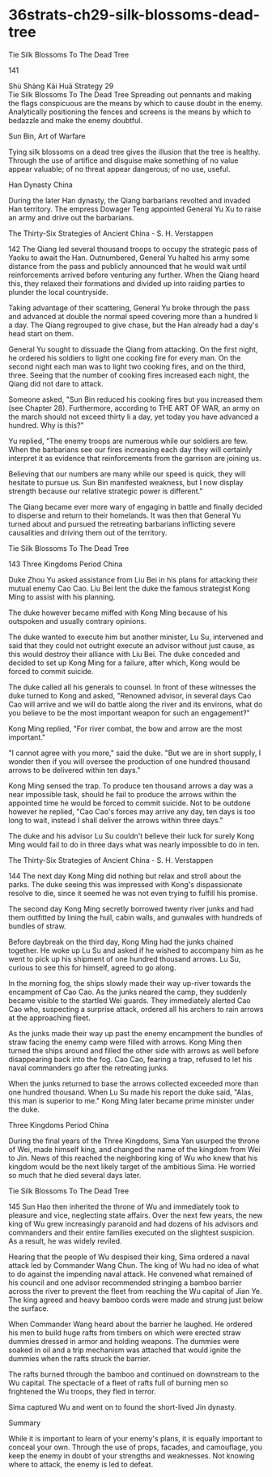 # 36strats-ch29-silk-blossoms-dead-tree

Tie Silk Blossoms To The Dead Tree 
 
141 
 
Shù Shàng Kāi Huā 
Strategy 29                                                   
Tie Silk Blossoms To The Dead Tree 
Spreading out pennants and making the flags conspicuous 
are the means by which to cause doubt in the enemy. 
Analytically positioning the fences and screens is the means 
by which to bedazzle and make the enemy doubtful. 
 
Sun Bin, Art of Warfare 
 
Tying silk blossoms on a dead tree gives the illusion that the tree is 
healthy. Through the use of artifice and disguise make something of no 
value appear valuable; of no threat appear dangerous; of no use, useful. 
 
Han Dynasty China 
 
During the later Han dynasty, the Qiang barbarians revolted and 
invaded Han territory. The empress Dowager Teng appointed General 
Yu Xu to raise an army and drive out the barbarians. 
 
The Thirty-Six Strategies of Ancient China - S. H. Verstappen 
 
142 
The Qiang led several thousand troops to occupy the strategic pass of 
Yaoku to await the Han. Outnumbered, General Yu halted his army 
some distance from the pass and publicly announced that he would wait 
until reinforcements arrived before venturing any further. When the 
Qiang heard this, they relaxed their formations and divided up into 
raiding parties to plunder the local countryside. 
 
Taking advantage of their scattering, General Yu broke through the 
pass and advanced at double the normal speed covering more than a 
hundred li a day. The Qiang regrouped to give chase, but the Han 
already had a day's head start on them. 
 
General Yu sought to dissuade the Qiang from attacking. On the first 
night, he ordered his soldiers to light one cooking fire for every man. 
On the second night each man was to light two cooking fires, and on 
the third, three. Seeing that the number of cooking fires increased each 
night, the Qiang did not dare to attack. 
 
Someone asked, "Sun Bin reduced his cooking fires but you increased 
them (see Chapter 28). Furthermore, according to THE ART OF WAR, 
an army on the march should not exceed thirty li a day, yet today you 
have advanced a hundred. Why is this?" 
 
Yu replied, "The enemy troops are numerous while our soldiers are few. 
When the barbarians see our fires increasing each day they will 
certainly interpret it as evidence that reinforcements from the garrison 
are joining us.  
 
Believing that our numbers are many while our speed is quick, they will 
hesitate to pursue us. Sun Bin manifested weakness, but I now display 
strength because our relative strategic power is different." 
 
The Qiang became ever more wary of engaging in battle and finally 
decided to disperse and return to their homelands. It was then that 
General Yu turned about and pursued the retreating barbarians 
inflicting severe causalities and driving them out of the territory. 
 
 
 
 
Tie Silk Blossoms To The Dead Tree 
 
143 
Three Kingdoms Period China 
 
Duke Zhou Yu asked assistance from Liu Bei in his plans for attacking 
their mutual enemy Cao Cao. Liu Bei lent the duke the famous 
strategist Kong Ming to assist with his planning.  
 
The duke however became miffed with Kong Ming because of his 
outspoken and usually contrary opinions. 
 
The duke wanted to execute him but another minister, Lu Su, 
intervened and said that they could not outright execute an advisor 
without just cause, as this would destroy their alliance with Liu Bei. 
The duke conceded and decided to set up Kong Ming for a failure, after 
which, Kong would be forced to commit suicide. 
 
The duke called all his generals to counsel. In front of these witnesses 
the duke turned to Kong and asked, "Renowned advisor, in several days 
Cao Cao will arrive and we will do battle along the river and its 
environs, what do you believe to be the most important weapon for 
such an engagement?" 
 
Kong Ming replied, "For river combat, the bow and arrow are the most 
important." 
 
"I cannot agree with you more," said the duke. "But we are in short 
supply, I wonder then if you will oversee the production of one hundred 
thousand arrows to be delivered within ten days." 
 
Kong Ming sensed the trap. To produce ten thousand arrows a day was 
a near impossible task, should he fail to produce the arrows within the 
appointed time he would be forced to commit suicide. Not to be 
outdone however he replied, "Cao Cao's forces may arrive any day, ten 
days is too long to wait, instead I shall deliver the arrows within three 
days." 
 
The duke and his advisor Lu Su couldn't believe their luck for surely 
Kong Ming would fail to do in three days what was nearly impossible 
to do in ten.  
 
The Thirty-Six Strategies of Ancient China - S. H. Verstappen 
 
144 
The next day Kong Ming did nothing but relax and stroll about the 
parks. The duke seeing this was impressed with Kong's dispassionate 
resolve to die, since it seemed he was not even trying to fulfill his 
promise. 
 
The second day Kong Ming secretly borrowed twenty river junks and 
had them outfitted by lining the hull, cabin walls, and gunwales with 
hundreds of bundles of straw.  
 
Before daybreak on the third day, Kong Ming had the junks chained 
together. He woke up Lu Su and asked if he wished to accompany him 
as he went to pick up his shipment of one hundred thousand arrows. Lu 
Su, curious to see this for himself, agreed to go along. 
 
In the morning fog, the ships slowly made their way up-river towards 
the encampment of Cao Cao. As the junks neared the camp, they 
suddenly became visible to the startled Wei guards. They immediately 
alerted Cao Cao who, suspecting a surprise attack, ordered all his 
archers to rain arrows at the approaching fleet.  
 
As the junks made their way up past the enemy encampment the 
bundles of straw facing the enemy camp were filled with arrows. Kong 
Ming then turned the ships around and filled the other side with arrows 
as well before disappearing back into the fog. Cao Cao, fearing a trap, 
refused to let his naval commanders go after the retreating junks. 
 
When the junks returned to base the arrows collected exceeded more 
than one hundred thousand. When Lu Su made his report the duke said, 
"Alas, this man is superior to me." Kong Ming later became prime 
minister under the duke. 
 
Three Kingdoms Period China 
  
During the final years of the Three Kingdoms, Sima Yan usurped the 
throne of Wei, made himself king, and changed the name of the 
kingdom from Wei to Jin. News of this reached the neighboring king of 
Wu who knew that his kingdom would be the next likely target of the 
ambitious Sima. He worried so much that he died several days later. 
 
Tie Silk Blossoms To The Dead Tree 
 
145 
Sun Hao then inherited the throne of Wu and immediately took to 
pleasure and vice, neglecting state affairs. Over the next few years, the 
new king of Wu grew increasingly paranoid and had dozens of his 
advisors and commanders and their entire families executed on the 
slightest suspicion. As a result, he was widely reviled. 
 
Hearing that the people of Wu despised their king, Sima ordered a 
naval attack led by Commander Wang Chun. The king of Wu had no 
idea of what to do against the impending naval attack. He convened 
what remained of his council and one advisor recommended stringing a 
bamboo barrier across the river to prevent the fleet from reaching the 
Wu capital of Jian Ye. The king agreed and heavy bamboo cords were 
made and strung just below the surface. 
 
When Commander Wang heard about the barrier he laughed. He 
ordered his men to build huge rafts from timbers on which were erected 
straw dummies dressed in armor and holding weapons. The dummies 
were soaked in oil and a trip mechanism was attached that would ignite 
the dummies when the rafts struck the barrier.  
 
The rafts burned through the bamboo and continued on downstream to 
the Wu capital. The spectacle of a fleet of rafts full of burning men so 
frightened the Wu troops, they fled in terror.  
 
Sima captured Wu and went on to found the short-lived Jin dynasty. 
 
Summary 
 
While it is important to learn of your enemy's plans, it is equally 
important to conceal your own. Through the use of props, facades, and 
camouflage, you keep the enemy in doubt of your strengths and 
weaknesses. Not knowing where to attack, the enemy is led to defeat. 
 

